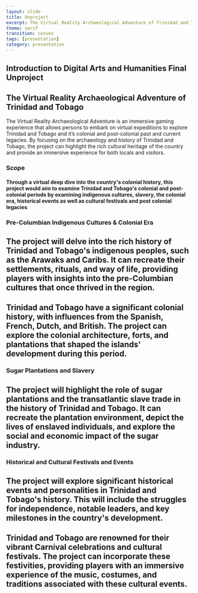 ```yaml
---
layout: slide
title: Unproject
excerpt: The Virtual Reality Archaeological Adventure of Trinidad and Tobago
theme: serif
transition: convex
tags: [presentation]
category: presentation
---
```

<div class="reveal">
  <div class="slides">
    <section data-background-gradient="linear-gradient(to bottom, #283b95, #17b2c3)"> 
       <h1 class="r-fit-text">Introduction to Digital Arts and Humanities Final Unproject</h1>
       <h2 class="r-fit-text"> The Virtual Reality Archaeological Adventure of Trinidad and Tobago</h2> 
    </section>
     <section>The Virtual Reality Archaeological Adventure is an immersive gaming experience that allows persons to embark on virtual expeditions to explore Trinidad and Tobago and it’s colonial and post-colonial past and current legacies. By focusing on the archaeology and history of Trinidad and Tobago, the project can highlight the rich cultural heritage of the country and provide an immersive experience for both locals and visitors. 
     </section>
        <section>
           <section>
            <h3 class="r-fit-text">Scope</h3>
             <h4 class="r-fit-text">Through a virtual deep dive into the country's colonial history, this project would aim to examine Trinidad and Tobago's colonial and post-colonial periods by examining indigenous cultures, slavery, the colonial era, historical events as well as cultural festivals and post colonial legacies</h4>
           </section>
           <section>
              <h1 class="r-fit-text">Pre-Columbian Indigenous Cultures & Colonial Era</h1>
               <h2 class="r-fit-text">The project will delve into the rich history of Trinidad and Tobago's indigenous peoples, such as the Arawaks and Caribs. It can recreate their settlements, rituals, and way of life, providing players with insights into the pre-Columbian cultures that once thrived in the region.</h2>
                 <h2 class="r-fit-text">Trinidad and Tobago have a significant colonial history, with influences from the Spanish, French, Dutch, and British. The project can explore the colonial architecture, forts, and plantations that shaped the islands' development during this period.</h2>
            </section>
            <section>
                <h1 class="r-fit-text">Sugar Plantations and Slavery</h1> 
                   <h2 class="r-fit-text">The project will highlight the role of sugar plantations and the transatlantic slave trade in the history of Trinidad and Tobago. It can recreate the plantation environment, depict the lives of enslaved individuals, and explore the social and economic impact of the sugar industry.</h2>
            </section>
            <section>
              <h1 class="r-fit-text">Historical and Cultural Festivals and Events</h1>
                   <h2 class="r-fit-text">The project will explore significant historical events and personalities in Trinidad and Tobago's history. This will include the struggles for independence, notable leaders, and key milestones in the country's development.</h2>
                     <h2 class="r-fit-text"> Trinidad and Tobago are renowned for their vibrant Carnival celebrations and cultural festivals. The project can incorporate these festivities, providing players with an immersive experience of the music, costumes, and traditions associated with these cultural events.</h2>
            </section>
        </section>
  </div>
</div>
    
